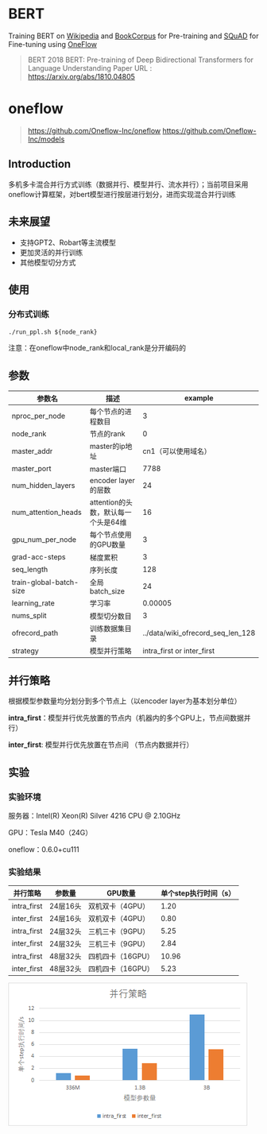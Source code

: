# BERT

Training BERT on [Wikipedia](https://dumps.wikimedia.org/) and [BookCorpus](http://yknzhu.wixsite.com/mbweb) for Pre-training and [SQuAD](https://oneflow-public.oss-cn-beijing.aliyuncs.com/datasets/squad_dataset_tools.tgz) for Fine-tuning using [OneFlow](https://github.com/Oneflow-Inc/oneflow#install-with-pip-package)

> BERT 2018 BERT: Pre-training of Deep Bidirectional Transformers for Language Understanding
> Paper URL : https://arxiv.org/abs/1810.04805


# oneflow
> https://github.com/Oneflow-Inc/oneflow
> https://github.com/Oneflow-Inc/models

## Introduction
多机多卡混合并行方式训练（数据并行、模型并行、流水并行）；当前项目采用oneflow计算框架，对bert模型进行按层进行划分，进而实现混合并行训练

## 未来展望
- 支持GPT2、Robart等主流模型
- 更加灵活的并行训练
- 其他模型切分方式

## 使用
### 分布式训练
```shell
./run_ppl.sh ${node_rank}
```
注意：在oneflow中node_rank和local_rank是分开编码的

## 参数
参数名 | 描述 | example
-|-|-|
nproc_per_node | 每个节点的进程数目 | 3
node_rank | 节点的rank | 0
master_addr | master的ip地址 | cn1（可以使用域名）
master_port | master端口 | 7788
num_hidden_layers | encoder layer的层数 | 24
num_attention_heads | attention的头数，默认每一个头是64维 | 16
gpu_num_per_node | 每个节点使用的GPU数量 | 3
grad-acc-steps | 梯度累积 | 3
seq_length | 序列长度 | 128
train-global-batch-size | 全局batch_size | 24
learning_rate | 学习率 | 0.00005
nums_split | 模型切分数目 | 3
ofrecord_path | 训练数据集目录 | ../data/wiki_ofrecord_seq_len_128
strategy | 模型并行策略 | intra_first or inter_first

## 并行策略

根据模型参数量均分划分到多个节点上（以encoder layer为基本划分单位）

<strong>intra_first</strong>：模型并行优先放置的节点内（机器内的多个GPU上，节点间数据并行）

<strong>inter_first</strong>: 模型并行优先放置在节点间 （节点内数据并行）

## 实验
### 实验环境

服务器：Intel(R) Xeon(R) Silver 4216 CPU @ 2.10GHz

GPU：Tesla M40（24G）

oneflow：0.6.0+cu111

### 实验结果
并行策略 | 参数量 | GPU数量 | 单个step执行时间（s） |
-|-|-|-|
intra_first |  24层16头 | 双机双卡（4GPU） | 1.20 |
inter_first | 24层16头 | 双机双卡（4GPU） | 0.80 |
intra_first |  24层32头 | 三机三卡（9GPU） | 5.25 |
inter_first | 24层32头 | 三机三卡（9GPU） | 2.84 |
intra_first |  48层32头 | 四机四卡（16GPU） | 10.96 |
inter_first | 48层32头 | 四机四卡（16GPU） | 5.23 |

![结果](https://github.com/muzhailong/pddl/blob/master/images/result.jpg?raw=true)
